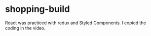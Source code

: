# shopping-build

React was practiced with redux and Styled Components.
I copied the coding in the video.

